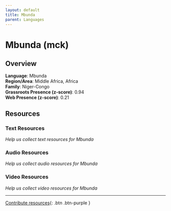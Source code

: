 ```yaml
---
layout: default
title: Mbunda
parent: Languages
---
```


# Mbunda (mck)

## Overview

**Language**: Mbunda  
**Region/Area**: Middle Africa, Africa  
**Family**: Niger-Congo  
**Grassroots Presence (z-score)**: 0.94  
**Web Presence (z-score)**: 0.21  

## Resources

### Text Resources
*Help us collect text resources for Mbunda*

### Audio Resources
*Help us collect audio resources for Mbunda*

### Video Resources
*Help us collect video resources for Mbunda*

---

[Contribute resources](https://forms.office.com/e/1SfLJx3u1r){: .btn .btn-purple }
